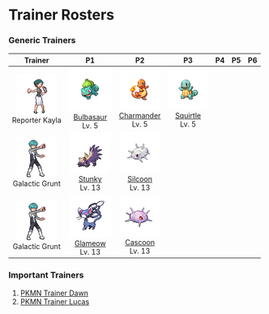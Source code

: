 # Trainer Rosters

### Generic Trainers

| Trainer | P1 | P2 | P3 | P4 | P5 | P6 |
|:-------:|:--:|:--:|:--:|:--:|:--:|:--:|
| ![Reporter Kayla](../../assets/trainers/reporter.png "Reporter Kayla")<br>Reporter Kayla | ![Bulbasaur](../../assets/sprites/bulbasaur/front.gif "Bulbasaur")<br>[Bulbasaur](../../pokemon/bulbasaur.md/)<br>Lv. 5 | ![Charmander](../../assets/sprites/charmander/front.gif "Charmander")<br>[Charmander](../../pokemon/charmander.md/)<br>Lv. 5 | ![Squirtle](../../assets/sprites/squirtle/front.gif "Squirtle")<br>[Squirtle](../../pokemon/squirtle.md/)<br>Lv. 5 |
| ![Galactic Grunt](../../assets/trainers/galactic_grunt.png "Galactic Grunt")<br>Galactic Grunt | ![Stunky](../../assets/sprites/stunky/front.gif "Stunky")<br>[Stunky](../../pokemon/stunky.md/)<br>Lv. 13 | ![Silcoon](../../assets/sprites/silcoon/front.gif "Silcoon")<br>[Silcoon](../../pokemon/silcoon.md/)<br>Lv. 13 |
| ![Galactic Grunt](../../assets/trainers/galactic_grunt.png "Galactic Grunt")<br>Galactic Grunt | ![Glameow](../../assets/sprites/glameow/front.gif "Glameow")<br>[Glameow](../../pokemon/glameow.md/)<br>Lv. 13 | ![Cascoon](../../assets/sprites/cascoon/front.gif "Cascoon")<br>[Cascoon](../../pokemon/cascoon.md/)<br>Lv. 13 |


### Important Trainers

1. [PKMN Trainer Dawn](important_trainers.md#pkmn-trainer-dawn)
1. [PKMN Trainer Lucas](important_trainers.md#pkmn-trainer-lucas)
